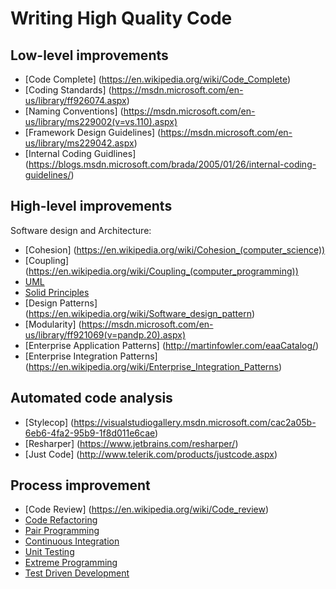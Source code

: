 # Writing High Quality Code

## Low-level improvements

* [Code Complete] (https://en.wikipedia.org/wiki/Code_Complete)
* [Coding Standards] (https://msdn.microsoft.com/en-us/library/ff926074.aspx)
* [Naming Conventions] (https://msdn.microsoft.com/en-us/library/ms229002(v=vs.110).aspx)
* [Framework Design Guidelines] (https://msdn.microsoft.com/en-us/library/ms229042.aspx)
* [Internal Coding Guidlines] (https://blogs.msdn.microsoft.com/brada/2005/01/26/internal-coding-guidelines/)

## High-level improvements

Software design and Architecture:

* [Cohesion] (https://en.wikipedia.org/wiki/Cohesion_(computer_science))
* [Coupling] (https://en.wikipedia.org/wiki/Coupling_(computer_programming))
* [UML](https://en.wikipedia.org/wiki/Unified_Modeling_Language)
* [Solid Principles](http://www.codeproject.com/Articles/703634/SOLID-architecture-principles-using-simple-Csharp)
* [Design Patterns] (https://en.wikipedia.org/wiki/Software_design_pattern)
* [Modularity] (https://msdn.microsoft.com/en-us/library/ff921069(v=pandp.20).aspx)
* [Enterprise Application Patterns] (http://martinfowler.com/eaaCatalog/)
* [Enterprise Integration Patterns] (https://en.wikipedia.org/wiki/Enterprise_Integration_Patterns)


## Automated code analysis

* [Stylecop] (https://visualstudiogallery.msdn.microsoft.com/cac2a05b-6eb6-4fa2-95b9-1f8d011e6cae)
* [Resharper] (https://www.jetbrains.com/resharper/)
* [Just Code] (http://www.telerik.com/products/justcode.aspx)

## Process improvement
* [Code Review] (https://en.wikipedia.org/wiki/Code_review)
* [Code Refactoring](https://en.wikipedia.org/wiki/Code_refactoring)
* [Pair Programming](https://en.wikipedia.org/wiki/Pair_programming)
* [Continuous Integration](https://en.wikipedia.org/wiki/Continuous_integration)
* [Unit Testing](https://en.wikipedia.org/wiki/Unit_testing)
* [Extreme Programming](https://en.wikipedia.org/wiki/Extreme_programming)
* [Test Driven Development](https://en.wikipedia.org/wiki/Test-driven_development)

